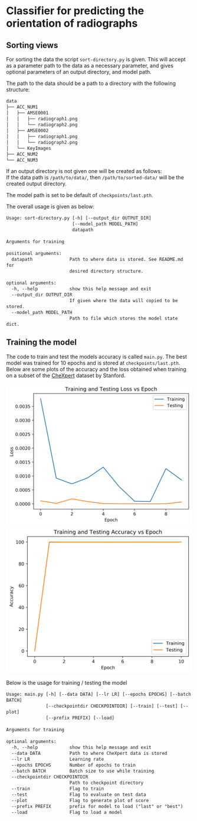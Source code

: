 # Classifier for predicting the orientation of radiographs

## Sorting views
For sorting the data the script `sort-directory.py` is given. This will accept as a parameter path to the data as a necessary parameter, and gives optional parameters of an output directory, and model path.

The path to the data should be a path to a directory with the following structure:
<pre><code>data
├── ACC_NUM1
│   ├── AMSE0001
│   │   ├── radiograph1.png
│   │   └── radiograph2.png
│   ├── AMSE0002
│   │   ├── radiograph1.png
│   │   └── radiograph2.png
│   └── KeyImages
├── ACC_NUM2
└── ACC_NUM3</code></pre>

If an output directory is not given one will be created as follows: <br/>
If the data path is `/path/to/data/`, then `/path/to/sorted-data/` will be the created output directory.

The model path is set to be default of `checkpoints/last.pth`.

The overall usage is given as below:
<pre><code>Usage: sort-directory.py [-h] [--output_dir OUTPUT_DIR]
                         [--model_path MODEL_PATH]
                         datapath

Arguments for training

positional arguments:
  datapath              Path to where data is stored. See README.md for
                        desired directory structure.

optional arguments:
  -h, --help            show this help message and exit
  --output_dir OUTPUT_DIR
                        If given where the data will copied to be stored.
  --model_path MODEL_PATH
                        Path to file which stores the model state dict.</code></pre>

## Training the model
The code to train and test the models accuracy is called `main.py`. The best model was trained for 10 epochs and is stored at `checkpoints/last.pth`. Below are some plots of the accuracy and the loss obtained when training on a subset of the [CheXpert](https://stanfordmlgroup.github.io/competitions/chexpert/) dataset by Stanford.

![](outputs/loss.png)
![](outputs/accuracy.png)

Below is the usage for training / testing the model
<pre><code>Usage: main.py [-h] [--data DATA] [--lr LR] [--epochs EPOCHS] [--batch BATCH]
               [--checkpointdir CHECKPOINTDIR] [--train] [--test] [--plot]
               [--prefix PREFIX] [--load]

Arguments for training

optional arguments:
  -h, --help            show this help message and exit
  --data DATA           Path to where CheXpert data is stored
  --lr LR               Learning rate
  --epochs EPOCHS       Number of epochs to train
  --batch BATCH         Batch size to use while training
  --checkpointdir CHECKPOINTDIR
                        Path to checkpoint directory
  --train               Flag to train
  --test                Flag to evaluate on test data
  --plot                Flag to generate plot of score
  --prefix PREFIX       prefix for model to load ("last" or "best")
  --load                Flag to load a model</code></pre>